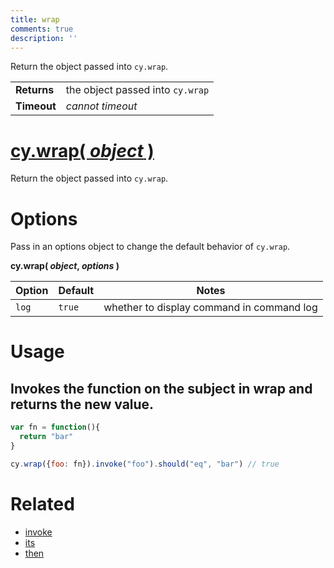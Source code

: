 ```yaml
---
title: wrap
comments: true
description: ''
---
```


Return the object passed into `cy.wrap`.

| | |
|--- | --- |
| **Returns** | the object passed into `cy.wrap` |
| **Timeout** | *cannot timeout* |

# [cy.wrap( *object* )](#section-usage)

Return the object passed into `cy.wrap`.

# Options

Pass in an options object to change the default behavior of `cy.wrap`.

**cy.wrap( *object*, *options* )**

Option | Default | Notes
--- | --- | ---
`log` | `true` | whether to display command in command log

# Usage

## Invokes the function on the subject in wrap and returns the new value.

```javascript
var fn = function(){
  return "bar"
}

cy.wrap({foo: fn}).invoke("foo").should("eq", "bar") // true
```

# Related

- [invoke](https://on.cypress.io/api/invoke)
- [its](https://on.cypress.io/api/its)
- [then](https://on.cypress.io/api/then)
